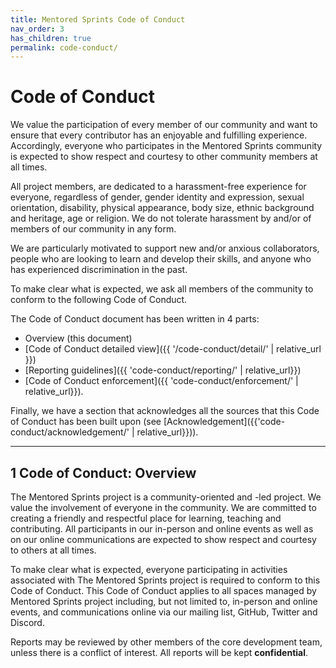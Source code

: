 ```yaml
---
title: Mentored Sprints Code of Conduct
nav_order: 3
has_children: true
permalink: code-conduct/
---
```


# Code of Conduct

We value the participation of every member of our community and want to ensure that every contributor has an enjoyable and fulfilling experience. Accordingly, everyone who participates in the Mentored Sprints community is expected to show respect and courtesy to other community members at all times.

All project members, are dedicated to a harassment-free experience for everyone, regardless of gender, gender identity and expression, sexual orientation, disability, physical appearance, body size, ethnic background and heritage, age or religion. We do not tolerate harassment by and/or of members of our community in any form.

We are particularly motivated to support new and/or anxious collaborators, people who are looking to learn and develop their skills, and anyone who has experienced discrimination in the past.

To make clear what is expected, we ask all members of the community to conform to the following Code of Conduct.

The Code of Conduct document has been written in 4 parts:

- Overview (this document)
- [Code of Conduct detailed view]({{ '/code-conduct/detail/' | relative_url }})
- [Reporting guidelines]({{ 'code-conduct/reporting/' | relative_url}})
- [Code of Conduct enforcement]({{ 'code-conduct/enforcement/' | relative_url}}).

Finally, we have a section that acknowledges all the sources that this Code of Conduct has been built upon (see [Acknowledgement]({{'code-conduct/acknowledgement/' | relative_url}})).

---

## 1 Code of Conduct: Overview

The Mentored Sprints project is a community-oriented and -led project. We value the involvement of everyone in the community. We are committed to creating a friendly and respectful place for learning, teaching and contributing. All participants in our in-person and online events as well as on our online communications are expected to show respect and courtesy to others at all times.

To make clear what is expected, everyone participating in activities associated with The Mentored Sprints project is required to conform to this Code of Conduct. This Code of Conduct applies to all spaces managed by Mentored Sprints project including, but not limited to, in-person and online events, and communications online via our mailing list, GitHub, Twitter and Discord.

Reports may be reviewed by other members of the core development team, unless there is a conflict of interest. All reports will be kept **confidential**.
